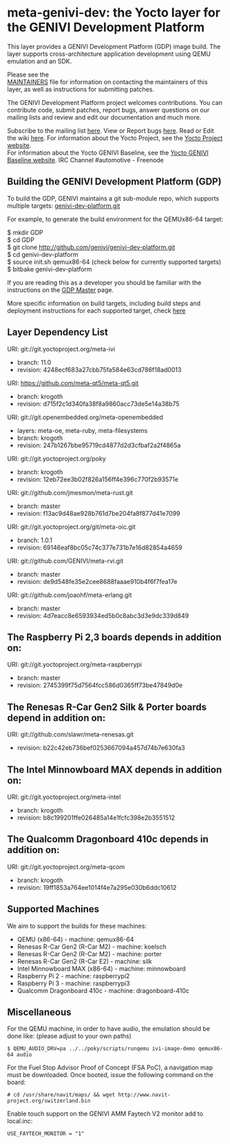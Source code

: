meta-genivi-dev: the Yocto layer for the GENIVI Development Platform
====================================================================

This layer provides a GENIVI Development Platform (GDP) image build. The layer
supports cross-architecture application development using QEMU
emulation and an SDK.

Please see the  
[MAINTAINERS](https://github.com/genivi/meta-genivi-dev/blob/master/MAINTAINERS)
file for information on contacting the maintainers of this layer, as well as
instructions for submitting patches.

The GENIVI Development Platform project welcomes contributions. You can contribute
code, submit patches, report bugs, answer questions on our mailing lists and
review and edit our documentation and much more.

Subscribe to the mailing list
    [here](https://lists.genivi.org/mailman/listinfo/genivi-projects).
View or Report bugs
    [here](https://at.projects.genivi.org/jira/projects/GDP/issues).
Read or Edit the wiki
    [here](https://at.projects.genivi.org/wiki/display/GDP).
For information about the Yocto Project, see the
    [Yocto Project website](https://www.yoctoproject.org).  
For information about the Yocto GENIVI Baseline, see the
    [Yocto GENIVI Baseline website](http://projects.genivi.org/GENIVI_Baselines/meta-ivi).
IRC Channel
    #automotive - Freenode

Building the GENIVI Development Platform (GDP)
----------------------------------------------
To build the GDP, GENIVI maintains a git sub-module repo, which supports multiple targets:
    [genivi-dev-platform.git](https://github.com/genivi/genivi-dev-platform/)

For example, to generate the build environment for the QEMUx86-64 target:

$ mkdir GDP  
$ cd GDP  
$ git clone http://github.com/genivi/genivi-dev-platform.git  
$ cd genivi-dev-platform  
$ source init.sh qemux86-64 (check below for currently supported targets)  
$ bitbake genivi-dev-platform  

If you are reading this as a developer you should be familiar with the instructions on the [GDP Master](https://at.projects.genivi.org/wiki/display/GDP/GDP+Master) page.

More specific information on build targets, including build steps and deployment instructions
for each supported target, check [here](https://at.projects.genivi.org/wiki/display/GDP/GDP+releases)

Layer Dependency List
---------------------
URI: git://git.yoctoproject.org/meta-ivi
* branch:   11.0
* revision: 4248ecf683a27cbb75fa584e63cd786f18ad0013

URI: https://github.com/meta-qt5/meta-qt5.git
* branch:   krogoth
* revision: d715f2c1d340fa38f8a9860acc73de5e14a38b75

URI: git://git.openembedded.org/meta-openembedded
* layers:   meta-oe, meta-ruby, meta-filesystems
* branch:   krogoth
* revision: 247b1267bbe95719cd4877d2d3cfbaf2a2f4865a

URI: git://git.yoctoproject.org/poky
* branch:   krogoth
* revision: 12eb72ee3b02f826a156ff4e396c770f2b93571e

URI: git://github.com/jmesmon/meta-rust.git
* branch: master
* revision: f13ac9d48ae928b761d7be204fa8f877d41e7099

URI: git://git.yoctoproject.org/git/meta-oic.git
* branch: 1.0.1
* revision: 69146eaf8bc05c74c377e731b7e16d82854a4659

URI: git://github.com/GENIVI/meta-rvi.git
* branch: master
* revision: de9d548fe35e2cee8688faaae910b4f6f7fea17e

URI: git://github.com/joaohf/meta-erlang.git
* branch: master
* revision: 4d7eacc8e6593934ed5b0c8abc3d3e9dc339d849

## The Raspberry Pi 2,3 boards depends in addition on: ##

URI: git://git.yoctoproject.org/meta-raspberrypi
* branch:   master
* revision: 2745399f75d7564fcc586d0365ff73be47849d0e

## The Renesas R-Car Gen2 Silk & Porter boards depend in addition on: ##
URI: git://github.com/slawr/meta-renesas.git
* revision: b22c42eb736bef0253667094a457d74b7e630fa3

## The Intel Minnowboard MAX depends in addition on: ##
URI: git://git.yoctoproject.org/meta-intel
* branch: krogoth
* revision: b8c199201ffe026485a14e1fcfc398e2b3551512

## The Qualcomm Dragonboard 410c depends in addition on: ##
URI: git://git.yoctoproject.org/meta-qcom
* branch: krogoth
* revision: 19ff1853a764ee1014f4e7a295e030b6ddc10612

Supported Machines
------------------
We aim to support the builds for these machines:

* QEMU (x86-64)                  - machine: qemux86-64
* Renesas R-Car Gen2 (R-Car M2)  - machine: koelsch
* Renesas R-Car Gen2 (R-Car M2)  - machine: porter
* Renesas R-Car Gen2 (R-Car E2)  - machine: silk
* Intel Minnowboard MAX (x86-64) - machine: minnowboard
* Raspberry Pi 2                 - machine: raspberrypi2
* Raspberry Pi 3                 - machine: raspberrypi3
* Qualcomm Dragonboard 410c      - machine: dragonboard-410c

Miscellaneous
-------------
For the QEMU machine, in order to have audio, the emulation should be done like:
(please adjust to your own paths)

```
$ QEMU_AUDIO_DRV=pa ../../poky/scripts/runqemu ivi-image-demo qemux86-64 audio
```

For the Fuel Stop Advisor Proof of Concept (FSA PoC), a navigation map
must be downloaded. Once booted, issue the following command on the board:

```
# cd /usr/share/navit/maps/ && wget http://www.navit-project.org/switzerland.bin
```

Enable touch support on the GENIVI AMM Faytech V2 monitor add to local.inc:

```
USE_FAYTECH_MONITOR = "1"
```
